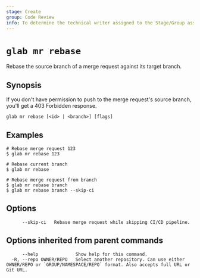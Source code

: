 ```yaml
---
stage: Create
group: Code Review
info: To determine the technical writer assigned to the Stage/Group associated with this page, see https://about.gitlab.com/handbook/product/ux/technical-writing/#assignments
---
```


<!--
This documentation is auto generated by a script.
Please do not edit this file directly. Run `make gen-docs` instead.
-->

# `glab mr rebase`

Rebase the source branch of a merge request against its target branch.

## Synopsis

If you don't have permission to push to the merge request's source branch, you'll get a 403 Forbidden response.

```plaintext
glab mr rebase [<id> | <branch>] [flags]
```

## Examples

```console
# Rebase merge request 123
$ glab mr rebase 123

# Rebase current branch
$ glab mr rebase

# Rebase merge request from branch
$ glab mr rebase branch
$ glab mr rebase branch --skip-ci

```

## Options

```plaintext
      --skip-ci   Rebase merge request while skipping CI/CD pipeline.
```

## Options inherited from parent commands

```plaintext
      --help              Show help for this command.
  -R, --repo OWNER/REPO   Select another repository. Can use either OWNER/REPO or `GROUP/NAMESPACE/REPO` format. Also accepts full URL or Git URL.
```
